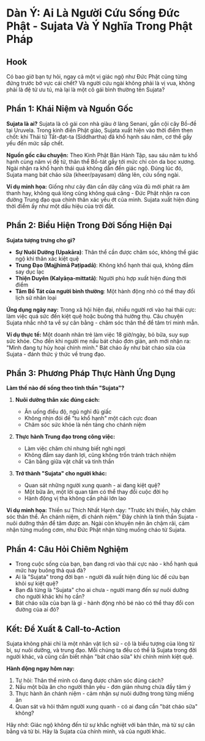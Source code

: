 # Dàn Ý: Ai Là Người Cứu Sống Đức Phật - Sujata Và Ý Nghĩa Trong Phật Pháp

## Hook
Có bao giờ bạn tự hỏi, ngay cả một vị giác ngộ như Đức Phật cũng từng đứng trước bờ vực cái chết? Và người cứu ngài không phải là vị vua, không phải là đệ tử ưu tú, mà lại là một cô gái bình thường tên Sujata?

## Phần 1: Khái Niệm và Nguồn Gốc

**Sujata là ai?**
Sujata là cô gái con nhà giàu ở làng Senani, gần cội cây Bồ-đề tại Uruvela. Trong kinh điển Phật giáo, Sujata xuất hiện vào thời điểm then chốt: khi Thái tử Tất-đạt-ta (Siddhartha) đã khổ hạnh sáu năm, cơ thể gầy yếu đến mức sắp chết.

**Nguồn gốc câu chuyện:**
Theo Kinh Phật Bản Hành Tập, sau sáu năm tu khổ hạnh cùng năm vị đệ tử, thân thể Bồ-tát gầy tới mức chỉ còn da bọc xương. Ngài nhận ra khổ hạnh thái quá không dẫn đến giác ngộ. Đúng lúc đó, Sujata mang bát cháo sữa (kheer/payasam) dâng lên, cứu sống ngài.

**Ví dụ minh họa:**
Giống như cây đàn cần dây căng vừa đủ mới phát ra âm thanh hay, không quá lỏng cũng không quá căng - Đức Phật nhận ra con đường Trung đạo qua chính thân xác yếu ớt của mình. Sujata xuất hiện đúng thời điểm ấy như một dấu hiệu của trời đất.

## Phần 2: Biểu Hiện Trong Đời Sống Hiện Đại

**Sujata tượng trưng cho gì?**
- **Sự Nuôi Dưỡng (Upakāra)**: Thân thể cần được chăm sóc, không thể giác ngộ khi thân xác kiệt quệ
- **Trung Đạo (Majjhimā Paṭipadā)**: Không khổ hạnh thái quá, không đắm say dục lạc
- **Thiện Duyên (Kalyāṇa-mittatā)**: Người phù hợp xuất hiện đúng thời điểm
- **Tâm Bồ Tát của người bình thường**: Một hành động nhỏ có thể thay đổi lịch sử nhân loại

**Ứng dụng ngày nay:**
Trong xã hội hiện đại, nhiều người rơi vào hai thái cực: làm việc quá sức đến kiệt quệ hoặc buông thả hưởng thụ. Câu chuyện Sujata nhắc nhở ta về sự cân bằng - chăm sóc thân thể để tâm trí minh mẫn.

**Ví dụ thực tế:**
Một doanh nhân trẻ làm việc 18 giờ/ngày, bỏ bữa, suy sụp sức khỏe. Cho đến khi người mẹ nấu bát cháo đơn giản, anh mới nhận ra: "Mình đang tự hủy hoại chính mình." Bát cháo ấy như bát cháo sữa của Sujata - đánh thức ý thức về trung đạo.

## Phần 3: Phương Pháp Thực Hành Ứng Dụng

**Làm thế nào để sống theo tinh thần "Sujata"?**

1. **Nuôi dưỡng thân xác đúng cách:**
   - Ăn uống điều độ, ngủ nghỉ đủ giấc
   - Không nhịn đói để "tu khổ hạnh" một cách cực đoan
   - Chăm sóc sức khỏe là nền tảng cho chánh niệm

2. **Thực hành Trung đạo trong công việc:**
   - Làm việc chăm chỉ nhưng biết nghỉ ngơi
   - Không đắm say danh lợi, cũng không trốn tránh trách nhiệm
   - Cân bằng giữa vật chất và tinh thần

3. **Trở thành "Sujata" cho người khác:**
   - Quan sát những người xung quanh - ai đang kiệt quệ?
   - Một bữa ăn, một lời quan tâm có thể thay đổi cuộc đời họ
   - Hành động vị tha không cần phải lớn lao

**Ví dụ minh họa:**
Thiền sư Thích Nhất Hạnh dạy: "Trước khi thiền, hãy chăm sóc thân thể. Ăn chánh niệm, đi chánh niệm." Đây chính là tinh thần Sujata - nuôi dưỡng thân để tâm được an. Ngài còn khuyên nên ăn chậm rãi, cảm nhận từng muống cơm, như Đức Phật nhận từng muống cháo từ Sujata.

## Phần 4: Câu Hỏi Chiêm Nghiệm

- Trong cuộc sống của bạn, bạn đang rơi vào thái cực nào - khổ hạnh quá mức hay buông thả quá đà?
- Ai là "Sujata" trong đời bạn - người đã xuất hiện đúng lúc để cứu bạn khỏi sự kiệt quệ?
- Bạn đã từng là "Sujata" cho ai chưa - người mang đến sự nuôi dưỡng cho người khác khi họ cần?
- Bát cháo sữa của bạn là gì - hành động nhỏ bé nào có thể thay đổi con đường của ai đó?

## Kết: Đề Xuất & Call-to-Action

Sujata không phải chỉ là một nhân vật lịch sử - cô là biểu tượng của lòng từ bi, sự nuôi dưỡng, và trung đạo. Mỗi chúng ta đều có thể là Sujata trong đời người khác, và cũng cần biết nhận "bát cháo sữa" khi chính mình kiệt quệ.

**Hành động ngay hôm nay:**
1. Tự hỏi: Thân thể mình có đang được chăm sóc đúng cách?
2. Nấu một bữa ăn cho người thân yêu - đơn giản nhưng chứa đầy tâm ý
3. Thực hành ăn chánh niệm - cảm nhận sự nuôi dưỡng trong từng miếng ăn
4. Quan sát và hỏi thăm người xung quanh - có ai đang cần "bát cháo sữa" không?

Hãy nhớ: Giác ngộ không đến từ sự khắc nghiệt với bản thân, mà từ sự cân bằng và từ bi. Hãy là Sujata của chính mình, và của người khác.
